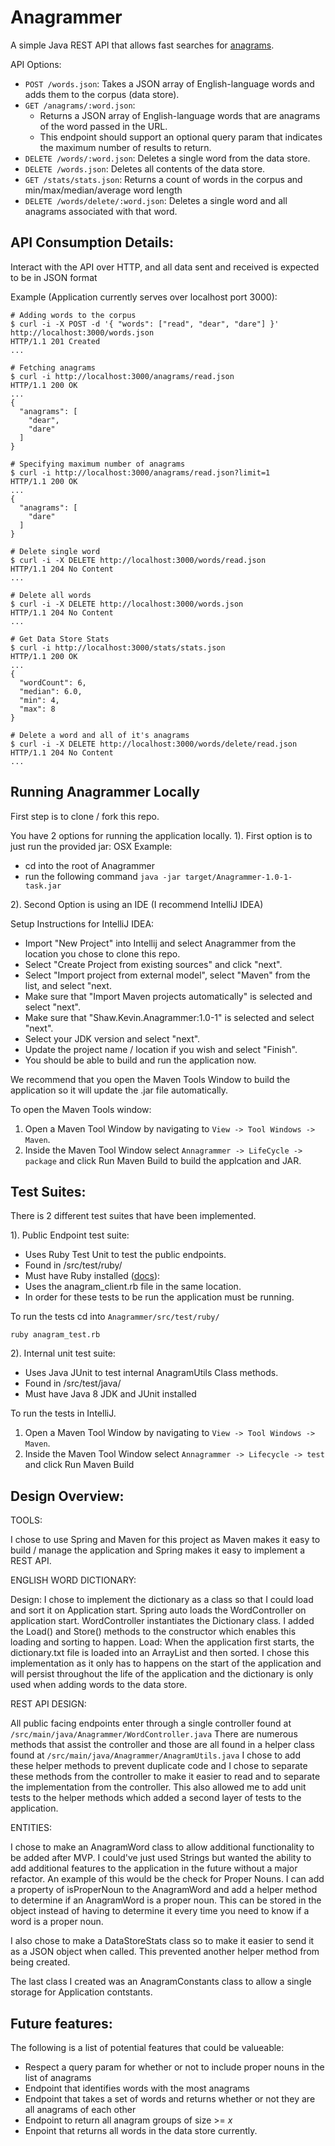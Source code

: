 # Anagrammer

A simple Java REST API that allows fast searches for [anagrams](https://en.wikipedia.org/wiki/Anagram).

API Options:

- `POST /words.json`: Takes a JSON array of English-language words and adds them to the corpus (data store).
- `GET /anagrams/:word.json`:
  - Returns a JSON array of English-language words that are anagrams of the word passed in the URL.
  - This endpoint should support an optional query param that indicates the maximum number of results to return.
- `DELETE /words/:word.json`: Deletes a single word from the data store.
- `DELETE /words.json`: Deletes all contents of the data store.
- `GET /stats/stats.json`: Returns a count of words in the corpus and min/max/median/average word length
- `DELETE /words/delete/:word.json`: Deletes a single word and all anagrams associated with that word.



## API Consumption Details:

Interact with the API over HTTP, and all data sent and received is expected to be in JSON format

Example (Application currently serves over localhost port 3000):

```{bash}
# Adding words to the corpus
$ curl -i -X POST -d '{ "words": ["read", "dear", "dare"] }' http://localhost:3000/words.json
HTTP/1.1 201 Created
...

# Fetching anagrams
$ curl -i http://localhost:3000/anagrams/read.json
HTTP/1.1 200 OK
...
{
  "anagrams": [
    "dear",
    "dare"
  ]
}

# Specifying maximum number of anagrams
$ curl -i http://localhost:3000/anagrams/read.json?limit=1
HTTP/1.1 200 OK
...
{
  "anagrams": [
    "dare"
  ]
}

# Delete single word
$ curl -i -X DELETE http://localhost:3000/words/read.json
HTTP/1.1 204 No Content
...

# Delete all words
$ curl -i -X DELETE http://localhost:3000/words.json
HTTP/1.1 204 No Content
...

# Get Data Store Stats
$ curl -i http://localhost:3000/stats/stats.json
HTTP/1.1 200 OK
...
{
  "wordCount": 6,
  "median": 6.0,
  "min": 4,
  "max": 8
}

# Delete a word and all of it's anagrams 
$ curl -i -X DELETE http://localhost:3000/words/delete/read.json
HTTP/1.1 204 No Content
...
```

## Running Anagrammer Locally
First step is to clone / fork this repo.

You have 2 options for running the application locally.
1). First option is to just run the provided jar:
 OSX Example:
 - cd into the root of Anagrammer
 - run the following command `java -jar target/Anagrammer-1.0-1-task.jar`
 
2). Second Option is using an IDE (I recommend IntelliJ IDEA)

Setup Instructions for IntelliJ IDEA:
- Import "New Project" into Intellij and select Anagrammer from the location you chose to clone this repo.
- Select "Create Project from existing sources" and click "next".
- Select "Import project from external model", select "Maven" from the list, and select "next.
- Make sure that "Import Maven projects automatically" is selected and select "next".
- Make sure that "Shaw.Kevin.Anagrammer:1.0-1" is selected and select "next".
- Select your JDK version and select "next".
- Update the project name / location if you wish and select "Finish".
- You should be able to build and run the application now.

We recommend that you open the Maven Tools Window to build the application so it will update the .jar file automatically.

To open the Maven Tools window:
1. Open a Maven Tool Window by navigating to `View -> Tool Windows -> Maven`. 
2. Inside the Maven Tool Window select `Annagrammer -> LifeCycle -> package` and click Run Maven Build to build the applcation and JAR.


## Test Suites:
There is 2 different test suites that have been implemented. 

1). Public Endpoint test suite:
- Uses Ruby Test Unit to test the public endpoints.
- Found in /src/test/ruby/
- Must have Ruby installed ([docs](https://www.ruby-lang.org/en/documentation/installation/)):
- Uses the anagram_client.rb file in the same location.
- In order for these tests to be run the application must be running. 

To run the tests cd into `Anagrammer/src/test/ruby/`
```{bash}
ruby anagram_test.rb
```

2). Internal unit test suite:
- Uses Java JUnit to test internal AnagramUtils Class methods.
- Found in /src/test/java/
- Must have Java 8 JDK and JUnit installed

To run the tests in IntelliJ. 
1. Open a Maven Tool Window by navigating to `View -> Tool Windows -> Maven`. 
2. Inside the Maven Tool Window select `Annagrammer -> Lifecycle -> test` and click Run Maven Build 


## Design Overview:
TOOLS: 

I chose to use Spring and Maven for this project as Maven makes it easy to build / manage the application and
Spring makes it easy to implement a REST API. 

ENGLISH WORD DICTIONARY:

Design: I chose to implement the dictionary as a class so that I could load and sort it on Application start. Spring 
auto loads the WordController on application start. WordController instantiates the Dictionary class. I added
the Load() and Store() methods to the constructor which enables this loading and sorting to happen.
Load: When the application first starts, the dictionary.txt file is loaded into an ArrayList and then sorted. 
I chose this implementation as it only has to happens on the start of the application and will persist
throughout the life of the application and the dictionary is only used when adding words to the data store. 

REST API DESIGN:

All public facing endpoints enter through a single controller found at `/src/main/java/Anagrammer/WordController.java`
There are numerous methods that assist the controller and those are all found in a helper class found at 
`/src/main/java/Anagrammer/AnagramUtils.java` I chose to add these helper methods to prevent duplicate code and I chose
to separate these methods from the controller to make it easier to read and to separate the implementation from the 
controller. This also allowed me to add unit tests to the helper methods which added a second layer of tests to the
application.

ENTITIES:
 
I chose to make an AnagramWord class to allow additional functionality to be added after MVP. I could've just used
Strings but wanted the ability to add additional features to the application in the future without a major refactor. An
example of this would be the check for Proper Nouns. I can add a property of isProperNoun to the AnagramWord and add a 
helper method to determine if an AnagramWord is a proper noun. This can be stored in the object instead of having to 
determine it every time you need to know if a word is a proper noun. 

I also chose to make a DataStoreStats class so to make it easier to send it as a JSON object when called. This prevented
another helper method from being created. 

The last class I created was an AnagramConstants class to allow a single storage for Application contstants. 


## Future features:

The following is a list of potential features that could be valueable:
- Respect a query param for whether or not to include proper nouns in the list of anagrams
- Endpoint that identifies words with the most anagrams
- Endpoint that takes a set of words and returns whether or not they are all anagrams of each other
- Endpoint to return all anagram groups of size >= *x*
- Enpoint that returns all words in the data store currently.

